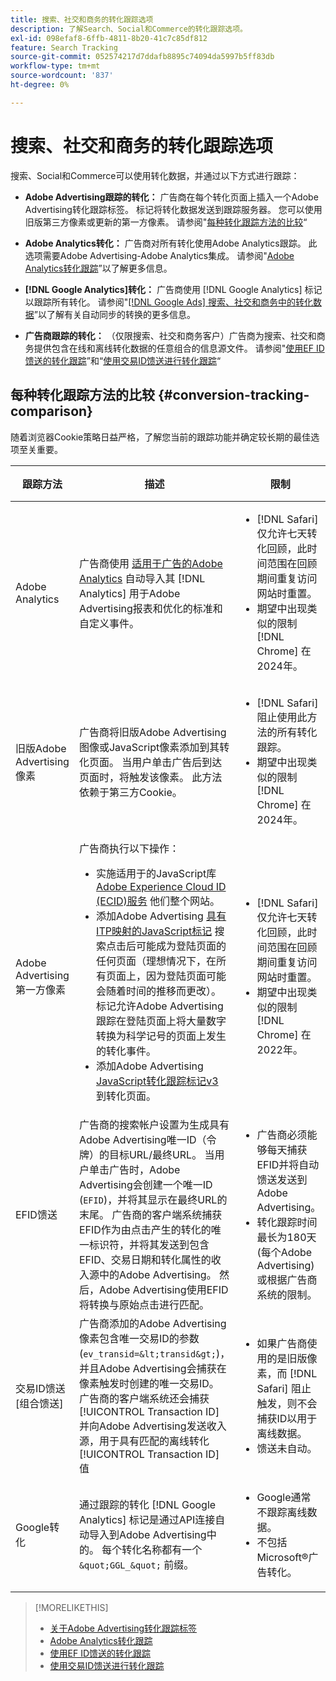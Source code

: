 ```yaml
---
title: 搜索、社交和商务的转化跟踪选项
description: 了解Search、Social和Commerce的转化跟踪选项。
exl-id: 098efaf8-6ffb-4811-8b20-41c7c85df812
feature: Search Tracking
source-git-commit: 052574217d7ddafb8895c74094da5997b5ff83db
workflow-type: tm+mt
source-wordcount: '837'
ht-degree: 0%

---
```


# 搜索、社交和商务的转化跟踪选项

搜索、Social和Commerce可以使用转化数据，并通过以下方式进行跟踪：

* **Adobe Advertising跟踪的转化：** 广告商在每个转化页面上插入一个Adobe Advertising转化跟踪标签。 标记将转化数据发送到跟踪服务器。 您可以使用旧版第三方像素或更新的第一方像素。 请参阅&quot;[每种转化跟踪方法的比较](#conversion-tracking-comparison)“

* **Adobe Analytics转化：** 广告商对所有转化使用Adobe Analytics跟踪。 此选项需要Adobe Advertising-Adobe Analytics集成。 请参阅&quot;[Adobe Analytics转化跟踪](conversion-tracking-analytics.md)”以了解更多信息。

* **[!DNL Google Analytics]转化：** 广告商使用 [!DNL Google Analytics] 标记以跟踪所有转化。 请参阅&quot;[[!DNL Google Ads] 搜索、社交和商务中的转化数据](/help/search-social-commerce/campaign-management/introduction/google-conversion-data.md)”以了解有关自动同步的转换的更多信息。

* **广告商跟踪的转化：** （仅限搜索、社交和商务客户）广告商为搜索、社交和商务提供包含在线和离线转化数据的任意组合的信息源文件。 请参阅&quot;[使用EF ID馈送的转化跟踪](feed-efid.md)”和“[使用交易ID馈送进行转化跟踪](feed-transaction-id.md)“

## 每种转化跟踪方法的比较 {#conversion-tracking-comparison}

随着浏览器Cookie策略日益严格，了解您当前的跟踪功能并确定较长期的最佳选项至关重要。

| 跟踪方法 | 描述 | 限制 | 优点 | 推荐？ |
|----|----|----|----|----|
| Adobe Analytics | 广告商使用 [适用于广告的Adobe Analytics](https://experienceleague.adobe.com/docs/advertising/integrations/analytics/overview.html) 自动导入其 [!DNL Analytics] 用于Adobe Advertising报表和优化的标准和自定义事件。 | <ul><li>[!DNL Safari] 仅允许七天转化回顾，此时间范围在回顾期间重复访问网站时重置。</li><li> 期望中出现类似的限制 [!DNL Chrome] 在2024年。</li></ul> | <ul><li>与无缝集成 [!DNL Analytics]</li> <li>请参阅中的付费搜索数据 [!DNL Analytics] Analysis Workspace</li><li>付费搜索以外的权益</li></ul> | 是 |
| 旧版Adobe Advertising像素 | 广告商将旧版Adobe Advertising图像或JavaScript像素添加到其转化页面。 当用户单击广告后到达页面时，将触发该像素。 此方法依赖于第三方Cookie。 | <ul><li>[!DNL Safari] 阻止使用此方法的所有转化跟踪。</li><li>期望中出现类似的限制 [!DNL Chrome] 在2024年。</li></ul> | 该像素已实施。 但是，您仍必须 [实施其他ITP映射标记](itp-conversion-mapping-tag.md).<br><br>推荐：切换到第一方像素。 | 否 |
| Adobe Advertising第一方像素 | 广告商执行以下操作： <ul><li>实施适用于的JavaScript库 [Adobe Experience Cloud ID (ECID)服务](https://experienceleague.adobe.com/docs/id-service/using/intro/overview.html) 他们整个网站。</li><li>添加Adobe Advertising [具有ITP映射的JavaScript标记](itp-conversion-mapping-tag.md) 搜索点击后可能成为登陆页面的任何页面（理想情况下，在所有页面上，因为登陆页面可能会随着时间的推移而更改）。 标记允许Adobe Advertising跟踪在登陆页面上将大量数字转换为科学记号的页面上发生的转化事件。</li><li>添加Adobe Advertising [JavaScript转化跟踪标记v3](format-conversion-tag-jsv3.md) 到转化页面。</li></ul> | <ul><li>[!DNL Safari] 仅允许七天转化回顾，此时间范围在回顾期间重复访问网站时重置。</li><li>期望中出现类似的限制 [!DNL Chrome] 在2022年。</li></ul> | [!DNL Safari] 在七天回顾期间跟踪转化。 由于在回顾时间范围内重复访问网站时会重置回顾，因此该限制不会影响所有 [!DNL Safari] 用户。 | 否 |
| EFID馈送 | 广告商的搜索帐户设置为生成具有Adobe Advertising唯一ID（令牌）的目标URL/最终URL。 当用户单击广告时，Adobe Advertising会创建一个唯一ID (`EFID`)，并将其显示在最终URL的末尾。 广告商的客户端系统捕获EFID作为由点击产生的转化的唯一标识符，并将其发送到包含EFID、交易日期和转化属性的收入源中的Adobe Advertising。 然后，Adobe Advertising使用EFID将转换与原始点击进行匹配。 | <ul><li>广告商必须能够每天捕获EFID并将自动馈送发送到Adobe Advertising。</li><li>转化跟踪时间最长为180天(每个Adobe Advertising)或根据广告商系统的限制。</li></ul> | <ul><li>此方法使用第一方转化数据，因此不受第三方Cookie限制的影响。</li><li>线上和线下转化可在一个馈送中发送。</li><li>无需对网站进行代码更改或标记。</li></ul> | 是 |
| 交易ID馈送 [组合馈送] | 广告商添加的Adobe Advertising像素包含唯一交易ID的参数(`ev_transid=&lt;transid&gt;`)，并且Adobe Advertising会捕获在像素触发时创建的唯一交易ID。 广告商的客户端系统还会捕获 [!UICONTROL Transaction ID] 并向Adobe Advertising发送收入源，用于具有匹配的离线转化 [!UICONTROL Transaction ID] 值 | <ul><li>如果广告商使用的是旧版像素，而 [!DNL Safari] 阻止触发，则不会捕获ID以用于离线数据。</li><li>馈送未自动。</li></ul> | <ul><li>如果您实施第一方像素，则 [!UICONTROL Transaction ID] 在中捕获 [!DNL Safari].</li><li>提供对离线/批准的转化事件的跟踪。</li></ul> | 否 |
| Google转化 | 通过跟踪的转化 [!DNL Google Analytics] 标记是通过API连接自动导入到Adobe Advertising中的。 每个转化名称都有一个 `&quot;GGL_&quot;` 前缀。 | <ul><li>Google通常不跟踪离线数据。</li><li>不包括Microsoft®广告转化。</li></ul> | Google使用机器学习推断&quot;[模型化转化](https://support.google.com/google-ads/answer/10081327)“ | 否 |

<table style="table-layout:auto">

<!--
| Microsoft Advertising Conversions | Conversions tracked with Microsoft Advertising universal event tags (UET) are automatically imported to Adobe Advertising via an API connection. Each conversion name has a &quot;???&quot; prefix. | Microsoft Advertising typically doesn't track offline data. Google conversions aren't included. | ?? | No |
-->

>[!MORELIKETHIS]
>
>* [关于Adobe Advertising转化跟踪标签](/help/search-social-commerce/tracking/conversion-tracking-advertising.md)
>* [Adobe Analytics转化跟踪](/help/search-social-commerce/tracking/conversion-tracking-analytics.md)
>* [使用EF ID馈送的转化跟踪](/help/search-social-commerce/tracking/feed-efid.md)
>* [使用交易ID馈送进行转化跟踪](/help/search-social-commerce/tracking/feed-transaction-id.md)
